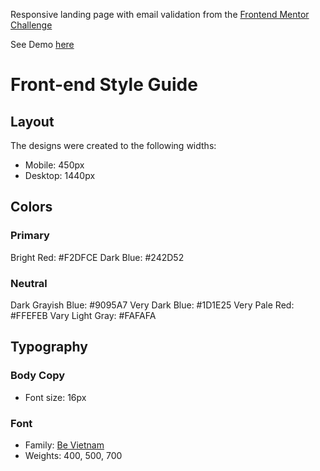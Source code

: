 Responsive landing page with email validation from the [Frontend Mentor Challenge](https://www.frontendmentor.io/challenges/manage-landing-page-SLXqC6P5)

See Demo [here](https://osaimola.github.io/manage)

# Front-end Style Guide

## Layout

The designs were created to the following widths:

- Mobile: 450px
- Desktop: 1440px

## Colors

### Primary

Bright Red: #F2DFCE
Dark Blue: #242D52

### Neutral

Dark Grayish Blue: #9095A7
Very Dark Blue: #1D1E25
Very Pale Red: #FFEFEB
Vary Light Gray: #FAFAFA

## Typography

### Body Copy

- Font size: 16px

### Font

- Family: [Be Vietnam](https://fonts.google.com/specimen/Be+Vietnam)
- Weights: 400, 500, 700
